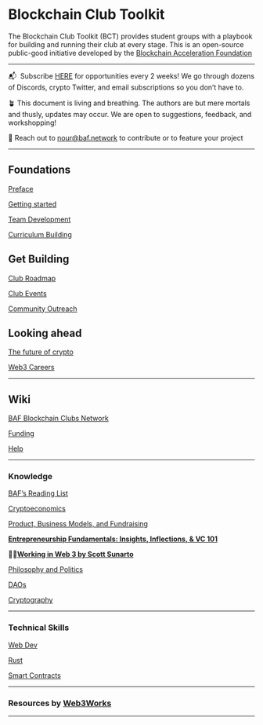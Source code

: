# Blockchain Club Toolkit

The Blockchain Club Toolkit (BCT) provides student groups with a playbook for building and running their club at every stage. This is an open-source public-good initiative developed by the [Blockchain Acceleration Foundation](https://www.blockchainacceleration.org/)

---

📬  Subscribe [HERE](https://thebafnetwork.typeform.com/to/jes7CS?typeform-source=www.google.com) for opportunities every 2 weeks! We go through dozens of Discords, crypto Twitter, and email subscriptions so you don’t have to.

🪴 This document is living and breathing. The authors are but mere mortals and thusly, updates may occur. We are open to suggestions, feedback, and workshopping!

💫 Reach out to nour@baf.network to contribute or to feature your project

---

## Foundations

[Preface](https://www.notion.so/Preface-d3f8bc2c69ea41de89e295f01cf0020a?pvs=21)

[Getting started ](https://www.notion.so/Getting-started-2e4ff348ca6f4bcdb797928992ee338d?pvs=21)

[Team Development](https://www.notion.so/Team-Development-7e49e00a64a841158cba1ed07c21aa88?pvs=21)

[Curriculum Building](https://www.notion.so/Curriculum-Building-05925bb471e643429c0eb03ef3ff0977?pvs=21)

## Get Building

[Club Roadmap](https://www.notion.so/Club-Roadmap-01b8760820b54754a885fc56ec687cd5?pvs=21)

[Club Events](https://www.notion.so/Club-Events-42f7ae6b7ee94c14a4cfb44c79cd7a45?pvs=21)

[ Community Outreach ](https://www.notion.so/Community-Outreach-aa5dec650e8043e996db449ed9c834a6?pvs=21)

## Looking ahead

[The future of crypto](https://www.notion.so/The-future-of-crypto-af670a2338a94c40987582d3f7e602c7?pvs=21)

[Web3 Careers](https://www.notion.so/Web3-Careers-f43bd4edee8d42ea936d3e974113f563?pvs=21)

---

## Wiki

[BAF Blockchain Clubs Network](https://www.notion.so/BAF-Blockchain-Clubs-Network-98f33f098b03464da8bbbd0acd2f1776?pvs=21)

[Funding](https://www.notion.so/Funding-c33d2d045e43452caa353bc951c603f9?pvs=21)

[Help](https://www.notion.so/Help-b4457f49dfa94efdb2686fa191a66a83?pvs=21)

---

### Knowledge

[BAF’s Reading List](https://www.notion.so/BAF-s-Reading-List-0a8cb3088b8542db91da1cea03a1bb85?pvs=21)

[Cryptoeconomics ](https://www.notion.so/30093a3741054a59aa4bb6234fbcbd41?pvs=21)

[Product, Business Models, and Fundraising ](https://www.notion.so/739e60ae48ee480e8c9b352b61c22e08?pvs=21)

[**Entrepreneurship Fundamentals: Insights, Inflections, & VC 101**](https://www.notion.so/Entrepreneurship-Fundamentals-Insights-Inflections-VC-101-4d1c5e22d637484687f04e13b350fc3e?pvs=21)

**💪🏽[Working in Web 3 by Scott Sunarto](https://web3.smsunarto.com/)**

[Philosophy and Politics ](https://www.notion.so/74218906059e4179b6e68b2c7365f659?pvs=21)

[DAOs ](https://www.notion.so/06c5269abf4e440ba1f79fc28799bb39?pvs=21)

[Cryptography ](https://www.notion.so/07aa737bdfc24ad086c5f64867bbadd9?pvs=21)

---

### Technical Skills

[Web Dev ](https://www.notion.so/Web-Dev-7332f8b7abe540c298979f5fa77e8692?pvs=21)

[Rust ](https://www.notion.so/Rust-53afdb102c9c49469164f1a2e6f8813e?pvs=21)

[Smart Contracts ](https://www.notion.so/Smart-Contracts-bd45a65b9aa245eca314d7fa360030fe?pvs=21)

---

### **Resources by [Web3Works](https://linktr.ee/web3works_)**

[](https://www.notion.so/febb274397044513b838468b2e119724?pvs=21) 

[](https://www.notion.so/399d021c1eac4cea94c5084a1d9eb696?pvs=21) 

[](https://www.notion.so/40966a66e0c4450b8aa04aa3caf70ecc?pvs=21) 

[](https://www.notion.so/76767d77a7ae43b7afd354e9fb3109cb?pvs=21) 

---
